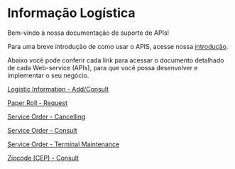 
# Informação Logística

Bem-vindo à nossa documentação de suporte de APIs!

Para uma breve introdução de como usar o APIS, acesse nossa [introdução](?path=docs/portuguese/digitalSolutions/APIs-Introduction.md).

Abaixo você pode conferir cada link para acessar o documento detalhado de cada Web-service (APIs), para que você possa desenvolver e implementar o seu negócio.

[Logistic Information - Add/Consult](../api/?type=post&path=/bwa/dados-logistica/)

[Paper Roll - Request](../api/?type=get&path=/bwa/solicitabobina/{instituicao}/{merchant}/{logico})

[Service Order - Cancelling](../api/?type=post&path=/bwa/wsm/devicerequest/canceloperation/processCancelOperationRequest)

[Service Order - Consult](../api/?type=get&path=/bwa/consultaos/{instituicao}/{numeroMerchant})

[Service Order - Terminal Maintenance](../api/?type=post&path=/bwa/wsm/fundingtools/prepayFlag/updatePrepayFlag/)

[Zipcode (CEP) - Consult](../api/?type=get&path=/bwa/cep-service/cep/{cep})

